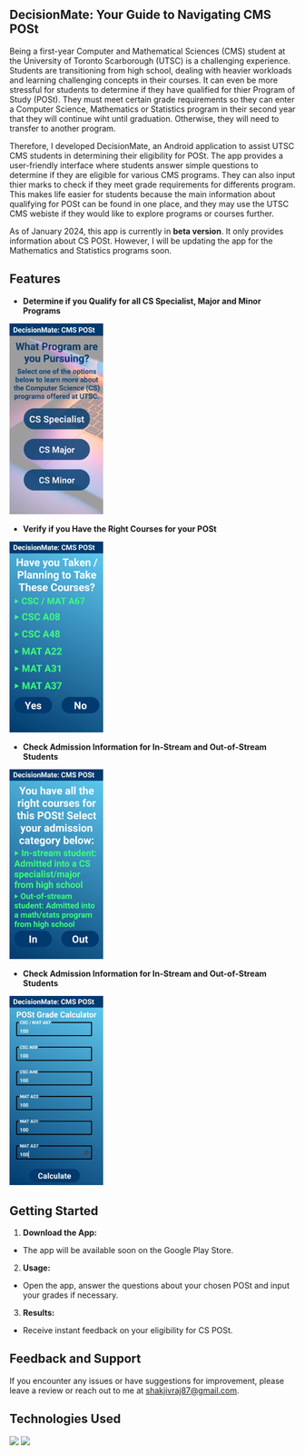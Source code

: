 ## DecisionMate: Your Guide to Navigating CMS POSt

Being a first-year Computer and Mathematical Sciences (CMS) student at the University of Toronto Scarborough (UTSC) is a challenging experience. Students are transitioning from high school, dealing with heavier workloads and learning challenging concepts in their courses. It can even be more stressful for students to determine if they have qualified for thier Program of Study (POSt). They must meet certain grade requirements so they can enter a Computer Science, Mathematics or Statistics program in their second year that they will continue wiht until graduation. Otherwise, they will need to transfer to another program.

Therefore, I developed DecisionMate, an Android application to assist UTSC CMS students in determining their eligibility for POSt. The app provides a user-friendly interface where students answer simple questions to determine if they are eligible for various CMS programs. They can also input thier marks to check if they meet grade requirements for differents program. This makes life easier for students because the main information about qualifying for POSt can be found in one place, and they may use the UTSC CMS webiste if they would like to explore programs or courses further.

As of January 2024, this app is currently in **beta version**. It only provides information about CS POSt. However, I will be updating the app for the Mathematics and Statistics programs soon.

## Features

- **Determine if you Qualify for all CS Specialist, Major and Minor Programs**
 <img src="Qualify_CS.jpg" alt="Quick Evaluation" width="165px" />

- **Verify if you Have the Right Courses for your POSt**
<img src="Courses.jpg" alt="Quick Evaluation" width="165px" />

- **Check Admission Information for In-Stream and Out-of-Stream Students**
<img src="In _stream_out_stream.jpg" alt="Quick Evaluation" width="165px" />

- **Check Admission Information for In-Stream and Out-of-Stream Students**
<img src="Grade_Calculator.jpg" alt="Quick Evaluation" width="165px" />

## Getting Started

1. **Download the App:**
- The app will be available soon on the Google Play Store.

2. **Usage:**
- Open the app, answer the questions about your chosen POSt and input your grades if necessary.

3. **Results:**
- Receive instant feedback on your eligibility for CS POSt.

## Feedback and Support

If you encounter any issues or have suggestions for improvement, please leave a review or reach out to me at shakjivraj87@gmail.com.

## Technologies Used

<img src="https://img.shields.io/badge/Android%20Studio-3DDC84.svg?style=for-the-badge&logo=android-studio&logoColor=white" /> <img src="https://img.shields.io/badge/java-%23ED8B00.svg?style=for-the-badge&logo=openjdk&logoColor=white" />




